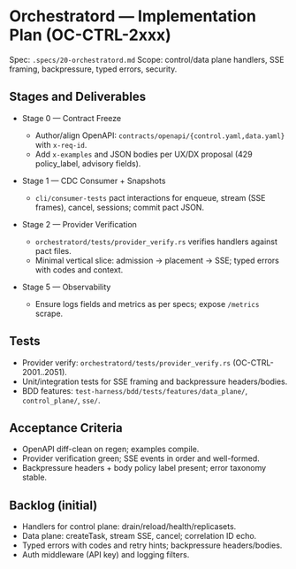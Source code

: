 # Orchestratord — Implementation Plan (OC-CTRL-2xxx)

Spec: `.specs/20-orchestratord.md`
Scope: control/data plane handlers, SSE framing, backpressure, typed errors, security.

## Stages and Deliverables

- Stage 0 — Contract Freeze
  - Author/align OpenAPI: `contracts/openapi/{control.yaml,data.yaml}` with `x-req-id`.
  - Add `x-examples` and JSON bodies per UX/DX proposal (429 policy_label, advisory fields).

- Stage 1 — CDC Consumer + Snapshots
  - `cli/consumer-tests` pact interactions for enqueue, stream (SSE frames), cancel, sessions; commit pact JSON.

- Stage 2 — Provider Verification
  - `orchestratord/tests/provider_verify.rs` verifies handlers against pact files.
  - Minimal vertical slice: admission → placement → SSE; typed errors with codes and context.

- Stage 5 — Observability
  - Ensure logs fields and metrics as per specs; expose `/metrics` scrape.

## Tests

- Provider verify: `orchestratord/tests/provider_verify.rs` (OC-CTRL-2001..2051).
- Unit/integration tests for SSE framing and backpressure headers/bodies.
- BDD features: `test-harness/bdd/tests/features/data_plane/`, `control_plane/`, `sse/`.

## Acceptance Criteria

- OpenAPI diff-clean on regen; examples compile.
- Provider verification green; SSE events in order and well-formed.
- Backpressure headers + body policy label present; error taxonomy stable.

## Backlog (initial)

- Handlers for control plane: drain/reload/health/replicasets.
- Data plane: createTask, stream SSE, cancel; correlation ID echo.
- Typed errors with codes and retry hints; backpressure headers/bodies.
- Auth middleware (API key) and logging filters.
